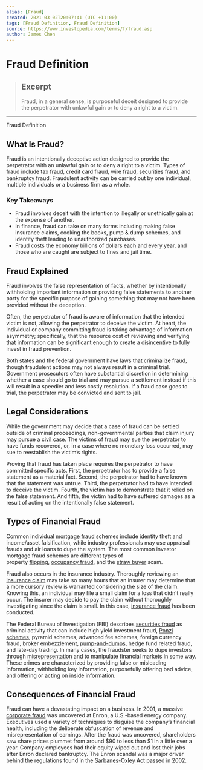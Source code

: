 ```yaml
---
alias: [Fraud]
created: 2021-03-02T20:07:41 (UTC +11:00)
tags: [Fraud Definition, Fraud Definition]
source: https://www.investopedia.com/terms/f/fraud.asp
author: James Chen
---
```


# Fraud Definition

> ## Excerpt
> Fraud, in a general sense, is purposeful deceit designed to provide the perpetrator with unlawful gain or to deny a right to a victim.

---

Fraud Definition
## What Is Fraud?

Fraud is an intentionally deceptive action designed to provide the perpetrator with an unlawful gain or to deny a right to a victim. Types of fraud include tax fraud, credit card fraud, wire fraud, securities fraud, and bankruptcy fraud. Fraudulent activity can be carried out by one individual, multiple individuals or a business firm as a whole.

### Key Takeaways

-   Fraud involves deceit with the intention to illegally or unethically gain at the expense of another.
-   In finance, fraud can take on many forms including making false insurance claims, cooking the books, pump & dump schemes, and identity theft leading to unauthorized purchases.
-   Fraud costs the economy billions of dollars each and every year, and those who are caught are subject to fines and jail time.

## Fraud Explained

Fraud involves the false representation of facts, whether by intentionally withholding important information or providing false statements to another party for the specific purpose of gaining something that may not have been provided without the deception.

Often, the perpetrator of fraud is aware of information that the intended victim is not, allowing the perpetrator to deceive the victim. At heart, the individual or company committing fraud is taking advantage of information asymmetry; specifically, that the resource cost of reviewing and verifying that information can be significant enough to create a disincentive to fully invest in fraud prevention.

Both states and the federal government have laws that criminalize fraud, though fraudulent actions may not always result in a criminal trial. Government prosecutors often have substantial discretion in determining whether a case should go to trial and may pursue a settlement instead if this will result in a speedier and less costly resolution. If a fraud case goes to trial, the perpetrator may be convicted and sent to jail.

## Legal Considerations

While the government may decide that a case of fraud can be settled outside of criminal proceedings, non-governmental parties that claim injury may pursue a [civil case](https://www.investopedia.com/terms/c/civil-damages.asp). The victims of fraud may sue the perpetrator to have funds recovered, or, in a case where no monetary loss occurred, may sue to reestablish the victim’s rights.

Proving that fraud has taken place requires the perpetrator to have committed specific acts. First, the perpetrator has to provide a false statement as a material fact. Second, the perpetrator had to have known that the statement was untrue. Third, the perpetrator had to have intended to deceive the victim. Fourth, the victim has to demonstrate that it relied on the false statement. And fifth, the victim had to have suffered damages as a result of acting on the intentionally false statement.

## Types of Financial Fraud

Common individual [mortgage fraud](https://www.investopedia.com/articles/mortgages-real-estate/10/how-mortgage-fraud-affects-markets.asp) schemes include identity theft and income/asset falsification, while industry professionals may use appraisal frauds and air loans to dupe the system. The most common investor mortgage fraud schemes are different types of property [flipping](https://www.investopedia.com/terms/f/flipping.asp), [occupancy fraud](https://www.investopedia.com/terms/o/occupancyfraud.asp), and the [straw buyer](https://www.investopedia.com/terms/s/straw-buyer.asp) scam.

Fraud also occurs in the insurance industry. Thoroughly reviewing an [insurance claim](https://www.investopedia.com/terms/i/insurance_claim.asp) may take so many hours that an insurer may determine that a more cursory review is warranted considering the size of the claim. Knowing this, an individual may file a small claim for a loss that didn’t really occur. The insurer may decide to pay the claim without thoroughly investigating since the claim is small. In this case, [insurance fraud](https://www.investopedia.com/terms/i/insurance-fraud.asp) has been conducted. 

The Federal Bureau of Investigation (FBI) describes [securities fraud](https://www.investopedia.com/terms/s/securities-fraud.asp) as criminal activity that can include high yield investment fraud, [Ponzi schemes](https://www.investopedia.com/terms/p/ponzischeme.asp), pyramid schemes, advanced fee schemes, foreign currency fraud, broker embezzlement, [pump-and-dumps](https://www.investopedia.com/terms/p/pumpanddump.asp), hedge fund related fraud, and late-day trading. In many cases, the fraudster seeks to dupe investors through [misrepresentation](https://www.investopedia.com/terms/m/misrepresentation.asp) and to manipulate financial markets in some way. These crimes are characterized by providing false or misleading information, withholding key information, purposefully offering bad advice, and offering or acting on inside information.

## Consequences of Financial Fraud

Fraud can have a devastating impact on a business. In 2001, a massive [corporate fraud](https://www.investopedia.com/terms/c/corporate-fraud.asp) was uncovered at Enron, a U.S.-based energy company. Executives used a variety of techniques to disguise the company’s financial health, including the deliberate obfuscation of revenue and misrepresentation of earnings. After the fraud was uncovered, shareholders saw share prices plummet from around $90 to less than $1 in a little over a year. Company employees had their equity wiped out and lost their jobs after Enron declared bankruptcy. The Enron scandal was a major driver behind the regulations found in the [Sarbanes-Oxley Act](https://www.investopedia.com/terms/s/sarbanesoxleyact.asp) passed in 2002.
